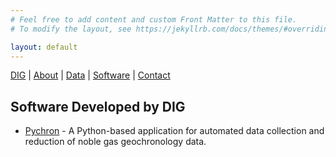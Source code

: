 ```yaml
---
# Feel free to add content and custom Front Matter to this file.
# To modify the layout, see https://jekyllrb.com/docs/themes/#overriding-theme-defaults

layout: default
---
```


[DIG](/) | [About](/about/) | [Data](/data/) | [Software](/software/) | [Contact](/contact/)

## Software Developed by DIG
- [Pychron](https://github.com/NMGRL/pychron) - A Python-based application for automated data collection and reduction of noble gas geochronology data. 


